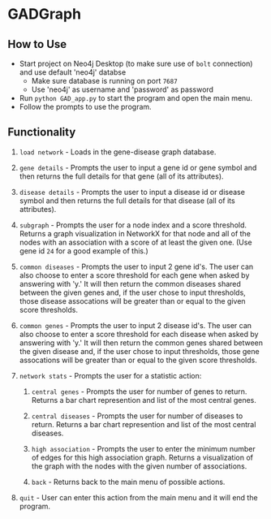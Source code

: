 # GADGraph

## How to Use

- Start project on Neo4j Desktop (to make sure use of `bolt` connection) and use default 'neo4j' databse
  - Make sure database is running on port `7687`
  - Use 'neo4j' as username and 'password' as password
- Run `python GAD_app.py` to start the program and open the main menu.
- Follow the prompts to use the program.

## Functionality

1. `load network` - Loads in the gene-disease graph database.

2. `gene details` - Prompts the user to input a gene id or gene symbol and then returns the full details for that gene (all of its attributes).
  
3. `disease details` - Prompts the user to input a disease id or disease symbol and then returns the full details for that disease (all of its attributes).
  
4. `subgraph` - Prompts the user for a node index and a score threshold. Returns a graph visualization in NetworkX for that node and all of the nodes with an association with a score of at least the given one. (Use gene id `24` for a good example of this.)
  
5. `common diseases` - Prompts the user to input 2 gene id's. The user can also choose to enter a score threshold for each gene when asked by answering with 'y.' It will then return the common diseases shared between the given genes and, if the user chose to input thresholds, those disease assocations will be greater than or equal to the given score thresholds.
  
6. `common genes` - Prompts the user to input 2 disease id's. The user can also choose to enter a score threshold for each disease when asked by answering with 'y.' It will then return the common genes shared between the given disease and, if the user chose to input thresholds, those gene assocations will be greater than or equal to the given score thresholds.
  
7. `network stats` - Prompts the user for a statistic action:
    1. `central genes` - Prompts the user for number of genes to return. Returns a bar chart represention and list of the most central genes.
      
    2. `central diseases` - Prompts the user for number of diseases to return. Returns a bar chart represention and list of the most central diseases.
      
    3. `high association` - Prompts the user to enter the minimum number of edges for this high association graph. Returns a visualization of the graph with the nodes with the given number of associations.
      
    4. `back` - Returns back to the main menu of possible actions.
  
8.  `quit` - User can enter this action from the main menu and it will end the program.

